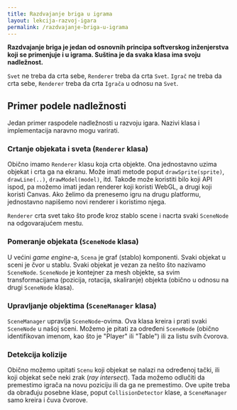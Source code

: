 ```yaml
---
title: Razdvajanje briga u igrama
layout: lekcija-razvoj-igara
permalink: /razdvajanje-briga-u-igrama
---
```


**Razdvajanje briga je jedan od osnovnih principa softverskog inženjerstva koji se primenjuje i u igrama. Suština je da svaka klasa ima svoju nadležnost.**

`Svet` ne treba da crta sebe, `Renderer` treba da crta `Svet`. `Igrač` ne treba da crta sebe, `Renderer` treba da crta `Igrača` u odnosu na `Svet`. 

## Primer podele nadležnosti

Jedan primer raspodele nadležnosti u razvoju igara. Nazivi klasa i implementacija naravno mogu varirati.

### Crtanje objekata i sveta (`Renderer` klasa)

Obično imamo `Renderer` klasu koja crta objekte. Ona jednostavno uzima objekat i crta ga na ekranu. Može imati metode poput `drawSprite(sprite)`, `drawLine(..)`, `drawModel(model)`, itd. Takođe može koristiti bilo koji API ispod, pa možemo imati jedan renderer koji koristi WebGL, a drugi koji koristi Canvas. Ako želimo da prenesemo igru na drugu platformu, jednostavno napišemo novi renderer i koristimo njega.


`Renderer` crta svet tako što prođe kroz stablo scene i nacrta svaki `SceneNode` na odgovarajućem mestu.

### Pomeranje objekata (`SceneNode` klasa)

U većini *game engine*-a, `Scena` je graf (stablo) komponenti. Svaki objekat u sceni je čvor u stablu. Svaki objekat je vezan za nešto što nazivamo `SceneNode`. `SceneNode` je kontejner za mesh objekte, sa svim transformacijama (pozicija, rotacija, skaliranje) objekta (obično u odnosu na drugi `SceneNode` klasa).

### Upravljanje objektima (`SceneManager` klasa)

`SceneManager` upravlja `SceneNode`-ovima. Ova klasa kreira i prati svaki `SceneNode` u našoj sceni. Možemo je pitati za određeni `SceneNode` (obično identifikovan imenom, kao što je "Player" ili "Table") ili za listu svih čvorova.

### Detekcija kolizije

Obično možemo upitati `Scenu` koji objekat se nalazi na određenoj tački, ili koji objekat seče neki zrak (*ray intersect*). Tada možemo odlučiti da premestimo igrača na novu poziciju ili da ga ne premestimo. Ove upite treba da obrađuju posebne klase, poput `CollisionDetector` klase, a `SceneManager` samo kreira i čuva čvorove.